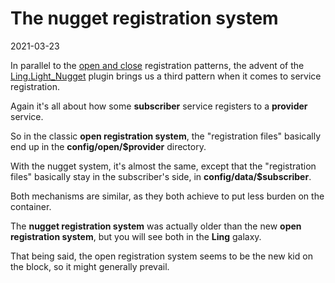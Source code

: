 The nugget registration system
===========
2021-03-23




In parallel to the [open and close](https://github.com/lingtalfi/Light/blob/master/personal/mydoc/pages/design/open-vs-close-service-registration.md) registration patterns, 
the advent of the [Ling.Light_Nugget](https://github.com/lingtalfi/Light_Nugget) plugin brings us a third pattern when it comes to service registration.


Again it's all about how some **subscriber** service registers to a **provider** service.


So in the classic **open registration system**, the "registration files" basically end up in the **config/open/$provider** directory.


With the nugget system, it's almost the same, except that the "registration files" basically stay in the subscriber's side, in **config/data/$subscriber**.


Both mechanisms are similar, as they both achieve to put less burden on the container.


The **nugget registration system** was actually older than the new **open registration system**, but you will see both in the **Ling** galaxy.


That being said, the open registration system seems to be the new kid on the block, so it might generally prevail.